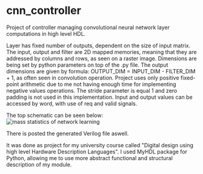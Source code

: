 # cnn_controller
Project of controller managing convolutional neural network layer computations in high level HDL. 

Layer has fixed number of outputs, dependent on the size of input matrix.
The input, output and filter are 2D mapped memories, meaning that they are addressed by columns and rows, as seen on a raster image.
Dimensions are being set by python parameters on top of the .py file.
The output dimensions are given by formula:
 OUTPUT_DIM = INPUT_DIM - FILTER_DIM + 1, as often seen in convolution operation.
Project uses only positive fixed-point arithmetic due to me not having enough time for implementing negative values operations.
The stride parameter is equal 1 and zero padding is not used in this implementation.
Input and output values can be accessed by word, with use of req and valid signals.

The top schematic can be seen below:
![mass statistics of network learning](https://i.postimg.cc/0y80YDcw/schematic.png)

There is posted the generated Verilog file aswell.

It was done as project for my university course called "Digital design using high level Hardware Description Languages".
I used MyHDL package for Python, allowing me to use more abstract functional and structural description of my module.
